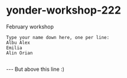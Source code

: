 # yonder-workshop-222
February workshop
```
Type your name down here, one per line:
Albu Alex
Emilia
Alin Orian


```
--- But above this line :)
